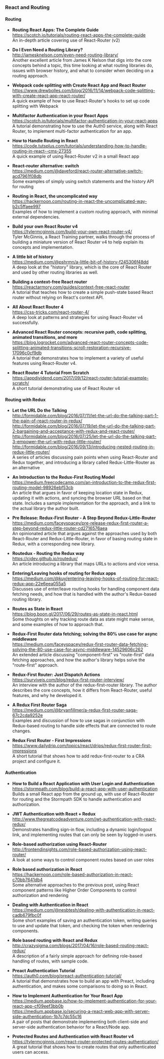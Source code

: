 ### React and Routing

#### Routing

- **Routing React Apps: The Complete Guide**  
  https://scotch.io/tutorials/routing-react-apps-the-complete-guide  
  An in-depth article covering use of React-Router (v2)
 
  
- **Do I Even Need a Routing Library?**  
  http://jamesknelson.com/even-need-routing-library/  
  Another excellent article from James K Nelson that digs into the core concepts behind a topic, this time looking at what routing libraries do, issues with browser history, and what to consider when deciding on a routing approach.
  
- **Webpack code splitting with Create React App and React Router**  
  https://www.drewbolles.com/blog/2016/11/14/webpack-code-splitting-with-create-react-app-react-router/  
  A quick example of how to use React-Router's hooks to set up code splitting with Webpack
  
- **Multifactor Authentication in your React Apps**  
  https://scotch.io/tutorials/multifactor-authentication-in-your-react-apps  
  A tutorial demonstrating how to use the Auth0 service, along with React Router, to implement multi-factor authentication for an app.
  
- **How to Handle Routing in React**  
  https://code.tutsplus.com/tutorials/understanding-how-to-handle-routing-in-react--cms-27355  
  A quick example of using React-Router v2 in a small React app
  
- **React-router alternative: switch**  
  https://medium.com/@daveford/react-router-alternative-switch-acd7961f08db  
  Some examples of simply using switch statements and the history API for routing
  
- **Routing in React, the uncomplicated way**  
  https://hackernoon.com/routing-in-react-the-uncomplicated-way-b2c5ffaee997  
  Examples of how to implement a custom routing approach, with minimal external dependencies.
  
- **Build your own React Router v4**  
  https://tylermcginnis.com/build-your-own-react-router-v4/  
  Tyler McGinnis, a React Training partner, walks through the process of building a miniature version of React Router v4 to help explain its concepts and implementation.
  
- **A little bit of history**  
  https://medium.com/@pshrmn/a-little-bit-of-history-f245306f48dd  
  A deep look at the "history" library, which is the core of React Router and used by other routing libraries as well.
  
- **Building a context-free React router**  
  https://reactarmory.com/guides/context-free-react-router  
  A tutorial that teaches how to create a simple push-state based React router without relying on React's context API.
  
- **All About React Router 4**  
  https://css-tricks.com/react-router-4/  
  A deep look at patterns and strategies for using React-Router v4 successfully.
  
- **Advanced React Router concepts: recursive path, code splitting, animated transitions, and more**  
  https://blog.logrocket.com/advanced-react-router-concepts-code-splitting-animated-transitions-scroll-restoration-recursive-17096c0cf9db  
  A tutorial that demonstrates how to implement a variety of useful features using React-Router v4.
  
- **React Router 4 Tutorial From Scratch**  
  https://appdividend.com/2017/09/12/react-router-tutorial-example-scratch/  
  A short tutorial demonstrating use of React Router v4
  
  
#### Routing with Redux
  
- **Let the URL Do the Talking**  
  http://formidable.com/blog/2016/07/11/let-the-url-do-the-talking-part-1-the-pain-of-react-router-in-redux/  
  http://formidable.com/blog/2016/07/19/let-the-url-do-the-talking-part-2-bargaining-and-acceptance-with-redux-and-react-router/  
  http://formidable.com/blog/2016/07/25/let-the-url-do-the-talking-part-3-empower-the-url-with-redux-little-router/  
  http://formidable.com/blog/2016/09/13/introducing-nested-routing-in-redux-little-router/  
  A series of articles discussing pain points when using React-Router and Redux together, and introducing a library called Redux-Little-Router as an alternative
  

- **An Introduction to the Redux-First Routing Model**  
  https://medium.freecodecamp.com/an-introduction-to-the-redux-first-routing-model-98926ebf53cb  
  An article that argues in favor of keeping location state in Redux, updating it with actions, and syncing the browser URL based on that state.  Includes a sample implementation for the approach, and a link to the actual library the author built.
  
- **Pre Release: Redux-First Router - A Step Beyond Redux-Little-Router**  
  https://medium.com/faceyspacey/pre-release-redux-first-router-a-step-beyond-redux-little-router-cd2716576aea  
  An opinionated article that argues against the approaches used by both React-Router and Redux-Little-Router, in favor of basing routing state in Redux, with a corresponding new library.
  
- **Routedux - Routing the Redux way**  
  https://cjdev.github.io/routedux/  
  An article introducing a library that maps URLs to actions and vice versa.
  
- **Entering/Leaving hooks of routing for Redux apps**  
  https://medium.com/@kuy/entering-leaving-hooks-of-routing-for-react-redux-app-22e6eea055a5  
  Discusses use of enter/leave routing hooks for handling component data fetching needs, and how that is handled with the author's Redux-based routing library.
  
- **Routes as State in React**  
  https://blog.boon.gl/2017/06/29/routes-as-state-in-react.html  
  Some thoughts on why tracking route data as state might make sense, and some examples of how to approach that.
  
- **Redux-First Router data fetching; solving the 80% use case for async middleware**  
  https://medium.com/faceyspacey/redux-first-router-data-fetching-solving-the-80-use-case-for-async-middleware-14529606c262  
  An extended article discussing "component-first" vs "route-first" data fetching approaches, and how the author's library helps solve the "route-first" approach.
  
- **Redux-First Router: Just Dispatch Actions**  
  https://survivejs.com/blog/redux-first-router-interview/  
  An interview with the author of the redux-first-router library.  The author describes the core concepts, how it differs from React-Router, useful features, and why he developed it.
  
- **A Redux First Router Saga**  
  https://medium.com/@bryanfillmer/a-redux-first-router-saga-67c2cda9252e  
  Examples and discussion of how to use sagas in conjunction with Redux-based routing to handle side effects that are connected to route changes.
  
- **Redux First Router - First Impressions**  
  https://www.dailydrip.com/topics/react/drips/redux-first-router-first-impressions  
  A short tutorial that shows how to add redux-first-router to a CRA project and configure it.
  
  
#### Authentication

- **How to Build a React Application with User Login and Authentication**  
  https://stormpath.com/blog/build-a-react-app-with-user-authentication  
  Builds a small React app from the ground up, with use of React-Router for routing and the Stormpath SDK to handle authentication and authorization.

- **JWT Authentication with React + Redux**  
  http://www.thegreatcodeadventure.com/jwt-authentication-with-react-redux/  
  Demonstrates handling sign-in flow, including a dynamic login/logout link, and implementing routes that can only be seen by logged-in users.
  
- **Role-based authorization using React-Router**  
  http://frontendinsights.com/role-based-authorization-using-react-router/  
  A look at some ways to control component routes based on user roles
  
- **Role based authorization in React**  
  https://hackernoon.com/role-based-authorization-in-react-c70bb7641db4  
  Some alternative approaches to the previous post, using React component patterns like Higher Order Components to control authorization and rendering
  
- **Dealing with Authentication in React**  
  https://medium.com/@nesbtesh/dealing-with-authentication-in-react-cadb679fbc0f  
  Some short examples of saving an authentication token, writing queries to use and update that token, and checking the token when rendering components.
  
- **Role based routing with React and Redux**  
  http://crazysigma.com/blogs/2017/04/16/role-based-routing-react-redux/  
  A description of a fairly simple approach for defining role-based handling of routes, with sample code.
  
- **Preact Authentication Tutorial**  
  https://auth0.com/blog/preact-authentication-tutorial/  
  A tutorial that demonstrates how to build an app with Preact, including authentication, and makes some comparisons to doing so in React.
  
- **How to Implement Authentication for Your React App**  
  https://medium.appbase.io/how-to-implement-authentication-for-your-react-app-cf09eef3bb0b  
  https://medium.appbase.io/securing-a-react-web-app-with-server-side-authentication-1b7c7dc55c16  
  A pair of posts that demonstrate implementing both client-side and server-side authentication behavior for a React/Node app.
  
- **Protected Routes and Authentication with React Router v4**  
  https://tylermcginnis.com/react-router-protected-routes-authentication/  
  A great tutorial that shows how to create routes that only authenticated users can access.